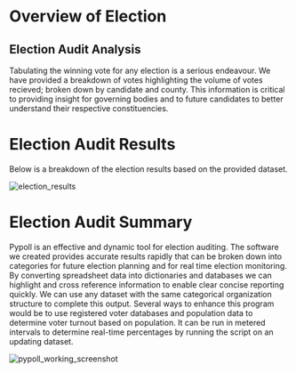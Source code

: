 

# Overview of Election

## Election Audit Analysis

Tabulating the winning vote for any election is a serious endeavour.  We have provided a breakdown of votes highlighting the volume of votes recieved; broken down by candidate and county.  This information is critical to providing insight for governing bodies and to future candidates to better understand their respective constituencies.

# Election Audit Results

Below is a breakdown of the election results based on the provided dataset.

![election_results](https://user-images.githubusercontent.com/31022640/111924517-42f96200-8a62-11eb-986c-f75472c6d545.png)

# Election Audit Summary

Pypoll is an effective and dynamic tool for election auditing.  The software we created provides accurate results rapidly that can be broken down into categories for future election planning and for real time election monitoring.  By converting spreadsheet data into dictionaries and databases we can highlight and cross reference information to enable clear concise reporting quickly.  We can use any dataset with the same categorical organization structure to complete this output.  Several ways to enhance this program would be to use registered voter databases and population data to determine voter turnout based on population. It can be run in metered intervals to determine real-time percentages by running the script on an updating dataset.

![pypoll_working_screenshot](https://user-images.githubusercontent.com/31022640/111924715-1abe3300-8a63-11eb-8a87-2fe6c4575e8e.png)







